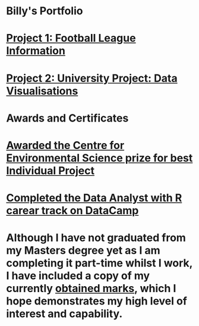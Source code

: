 # Billy's Portfolio

# [Project 1: Football League Information](https://github.com/702BH/Football_Information/blob/master/football_league_info.md) 

# [Project 2: University Project: Data Visualisations](https://github.com/702BH/University-Project-Visualisations/blob/master/visulisations.md)



# Awards and Certificates
# [Awarded the Centre for Environmental Science prize for best Individual Project](https://github.com/702BH/Portfolio_test/blob/main/Awards%20and%20Certificates/CENTRE%20FOR%20ES%20PRIZE%20HOUSEMAN%20B.pdf)
# [Completed the Data Analyst with R carear track on DataCamp](https://github.com/702BH/Portfolio_test/blob/main/Awards%20and%20Certificates/data%20camp%20cert.pdf)
# Although I have not graduated from my Masters degree yet as I am completing it part-time whilst I work, I have included a copy of my currently [obtained marks](https://github.com/702BH/Portfolio_test/blob/main/Awards%20and%20Certificates/Gmail-Your-Module-Results.pdf), which I hope demonstrates my high level of interest and capability.
